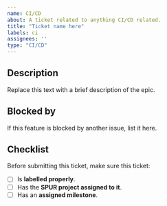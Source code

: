 ```yaml
---
name: CI/CD
about: A ticket related to anything CI/CD related.
title: "Ticket name here"
labels: ci
assignees: ''
type: "CI/CD"
---
```


## Description
Replace this text with a brief description of the epic.

## Blocked by
If this feature is blocked by another issue, list it here.

## Checklist
Before submitting this ticket, make sure this ticket:
- [ ] Is **labelled properly**.
- [ ] Has the **SPUR project assigned to it**.
- [ ] Has an **assigned milestone**.
